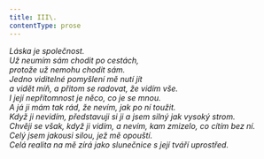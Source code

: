 ```yaml
---
title: III\.
contentType: prose
---
```


<section>

_Láska je společnost.  
Už neumím sám chodit po cestách,  
protože už nemohu chodit sám.  
Jedno viditelné pomyšlení mě nutí jít  
a vidět míň, a přitom se radovat, že vidím vše.  
I její nepřítomnost je něco, co je se mnou.  
A já ji mám tak rád, že nevím, jak po ní toužit.  
Když ji nevidím, představuji si ji a jsem silný jak vysoký strom.  
Chvěji se však, když ji vidím, a nevím, kam zmizelo, co cítím bez ní.  
Celý jsem jakousi silou, jež mě opouští.  
Celá realita na mě zírá jako slunečnice s její tváří uprostřed._

</section>
